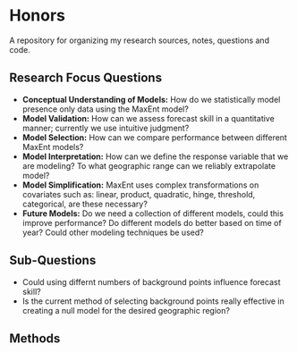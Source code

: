 # Honors

A repository for organizing my research sources, notes, questions and code.


## Research Focus Questions
* **Conceptual Understanding of Models:** How do we statistically model presence only data using the MaxEnt model? 
* **Model Validation:** How can we assess forecast skill in a quantitative manner; currently we use intuitive judgment?  
* **Model Selection:** How can we compare performance between different MaxEnt models?
* **Model Interpretation:** How can we define the response variable that we are modeling? To what geographic range can we reliably extrapolate model? 
* **Model Simplification:** MaxEnt uses complex transformations on covariates such as: linear, product, quadratic, hinge, threshold, categorical, are these necessary? 
* **Future Models:** Do we need a collection of different models, could this improve performance? Do different models do better based on time of year? Could other modeling techniques be used? 


## Sub-Questions

* Could using differnt numbers of background points influence forecast skill?
* Is the current method of selecting background points really effective in creating a null model for the desired geographic region?

## Methods